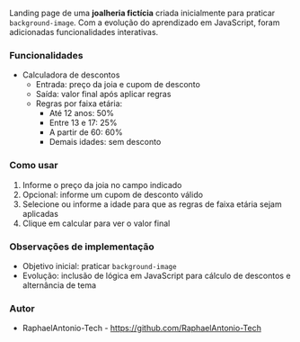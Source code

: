 Landing page de uma **joalheria fictícia** criada inicialmente para praticar `background-image`. Com a evolução do aprendizado em JavaScript, foram adicionadas funcionalidades interativas.

### Funcionalidades

- Calculadora de descontos
    - Entrada: preço da joia e cupom de desconto
    - Saída: valor final após aplicar regras
    - Regras por faixa etária:
        - Até 12 anos: 50%
        - Entre 13 e 17: 25%
        - A partir de 60: 60%
        - Demais idades: sem desconto

### Como usar

1. Informe o preço da joia no campo indicado
2. Opcional: informe um cupom de desconto válido
3. Selecione ou informe a idade para que as regras de faixa etária sejam aplicadas
4. Clique em calcular para ver o valor final

### Observações de implementação

- Objetivo inicial: praticar `background-image`
- Evolução: inclusão de lógica em JavaScript para cálculo de descontos e alternância de tema

### Autor

- RaphaelAntonio-Tech - <https://github.com/RaphaelAntonio-Tech> 